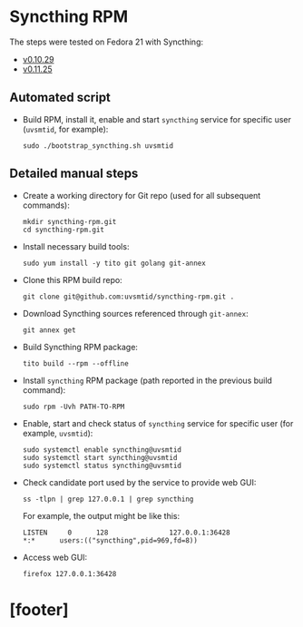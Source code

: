
# Syncthing RPM #

The steps were tested on Fedora 21 with Syncthing:
*   [v0.10.29][1]
*   [v0.11.25][2]

## Automated script ##

*   Build RPM, install it, enable and start `syncthing` service
    for specific user (`uvsmtid`, for example):

    ```
    sudo ./bootstrap_syncthing.sh uvsmtid
    ```

## Detailed manual steps ##

*   Create a working directory for Git repo
    (used for all subsequent commands):

    ```
    mkdir syncthing-rpm.git
    cd syncthing-rpm.git
    ```

*   Install necessary build tools:

    ```
    sudo yum install -y tito git golang git-annex
    ```

*   Clone this RPM build repo:

    ```
    git clone git@github.com:uvsmtid/syncthing-rpm.git .
    ```

*   Download Syncthing sources referenced through `git-annex`:

    ```
    git annex get
    ```

*   Build Syncthing RPM package:

    ```
    tito build --rpm --offline
    ```

*   Install `syncthing` RPM package
    (path reported in the previous build command):

    ```
    sudo rpm -Uvh PATH-TO-RPM
    ```

*   Enable, start and check status of `syncthing` service for specific user
    (for example, `uvsmtid`):

    ```
    sudo systemctl enable syncthing@uvsmtid
    sudo systemctl start syncthing@uvsmtid
    sudo systemctl status syncthing@uvsmtid
    ```

*   Check candidate port used by the service to provide web GUI:

    ```
    ss -tlpn | grep 127.0.0.1 | grep syncthing
    ```

    For example, the output might be like this:

    ```
    LISTEN     0      128               127.0.0.1:36428                    *:*      users:(("syncthing",pid=969,fd=8))
    ```

*   Access web GUI:

    ```
    firefox 127.0.0.1:36428
    ```

# [footer] #

[1]: https://github.com/syncthing/syncthing/releases/tag/v0.10.29
[2]: https://github.com/syncthing/syncthing/releases/tag/v0.11.25

